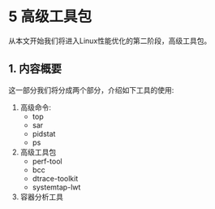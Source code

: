 # 5 高级工具包

从本文开始我们将进入Linux性能优化的第二阶段，高级工具包。
<!-- more -->

## 1. 内容概要
这一部分我们将分成两个部分，介绍如下工具的使用:
1. 高级命令:
    - top
    - sar
    - pidstat
    - ps
2. 高级工具包
    - perf-tool
    - bcc
    - dtrace-toolkit
    - systemtap-lwt
3. 容器分析工具
